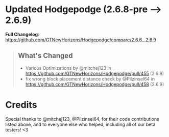 # Updated Hodgepodge (2.6.8-pre -->  2.6.9)
**Full Changelog**: https://github.com/GTNewHorizons/Hodgepodge/compare/2.6.6...2.6.9
>## What's Changed
> * Various Optimizations by @mitchej123 in https://github.com/GTNewHorizons/Hodgepodge/pull/455 (2.6.9)
> * fix wrong block placement distance check by @Pilzinsel64 in https://github.com/GTNewHorizons/Hodgepodge/pull/458 (2.6.9)
>

# Credits
Special thanks to @mitchej123, @Pilzinsel64, for their code contributions listed above, and to everyone else who helped, including all of our beta testers! <3